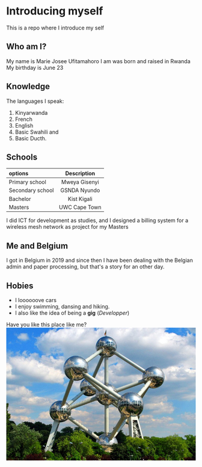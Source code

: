 # Introducing myself

This is a repo where I introduce my self

## Who am I?

My name is Marie Josee Ufitamahoro I am was born and raised in Rwanda My
birthday is June 23

## Knowledge

The languages I speak:

1. Kinyarwanda
2. French
3. English
4. Basic Swahili and
5. Basic Ducth.

## Schools

| options          |  Description  |
| :--------------- | :-----------: |
| Primary school   | Mweya Gisenyi |
| Secondary school | GSNDA Nyundo  |
| Bachelor         |  Kist Kigali  |
| Masters          | UWC Cape Town |

I did ICT for development as studies, and I designed a billing system for a
wireless mesh network as project for my Masters

## Me and Belgium

I got in Belgium in 2019 and since then I have been dealing with the Belgian
admin and paper processing, but that's a story for an other day.

## Hobies

- I loooooove cars
- I enjoy swimming, dansing and hiking.
- I also like the idea of being a **gig** (_Developper_)

Have you like this place like me? ![atomium](/photo/atomium.jpeg)
